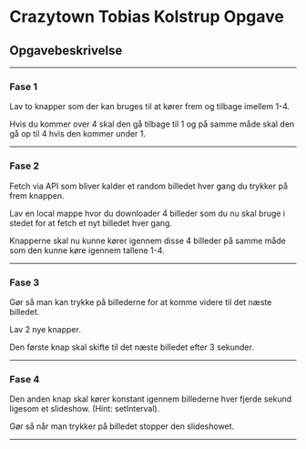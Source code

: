 # Crazytown Tobias Kolstrup Opgave

## Opgavebeskrivelse
***

### Fase 1
Lav to knapper som der kan bruges til at kører frem og tilbage imellem 1-4.

Hvis du kommer over 4 skal den gå tilbage til 1 og på samme måde skal den gå op til 4 hvis den kommer under 1.

***

### Fase 2
Fetch via API som bliver kalder et random billedet hver gang du trykker på frem knappen.

Lav en local mappe hvor du downloader 4 billeder som du nu skal bruge i stedet for at fetch et nyt billedet hver gang.

Knapperne skal nu kunne kører igennem disse 4 billeder på samme måde som den kunne køre igennem tallene 1-4.

***

### Fase 3
Gør så man kan trykke på billederne for at komme videre til det næste billedet.

Lav 2 nye knapper.

Den første knap skal skifte til det næste billedet efter 3 sekunder.

***

### Fase 4
Den anden knap skal kører konstant igennem billederne hver fjerde sekund ligesom et slideshow. (Hint: setInterval).

Gør så når man trykker på billedet stopper den slideshowet.

***
